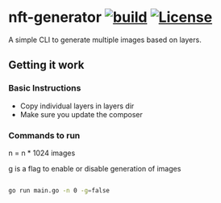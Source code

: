 # nft-generator [![build](https://github.com/TejaBeta/nft-generator/actions/workflows/build.yml/badge.svg?branch=main)](https://github.com/TejaBeta/nft-generator/actions/workflows/build.yml) [![License](https://img.shields.io/badge/License-Apache%202.0-green.svg)](./LICENSE)

A simple CLI to generate multiple images based on layers.

## Getting it work

### Basic Instructions

* Copy individual layers in layers dir
* Make sure you update the composer

### Commands to run

n = n * 1024 images

g is a flag to enable or disable generation of images

```bash

go run main.go -n 0 -g=false

```
